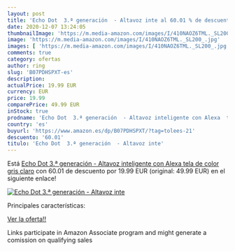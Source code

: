 ```yaml
---
layout: post
title: 'Echo Dot  3.ª generación  - Altavoz inte al 60.01 % de descuento'
date: 2020-12-07 13:24:05
thumbnailImage: 'https://m.media-amazon.com/images/I/410NAOZ6TML._SL200_.jpg'
image: 'https://m.media-amazon.com/images/I/410NAOZ6TML._SL200_.jpg'
images: [ 'https://m.media-amazon.com/images/I/410NAOZ6TML._SL200_.jpg' ]
comments: true
category: ofertas
author: ring
slug: 'B07PDHSPXT-es'
description:
actualPrice: 19.99 EUR
currency: EUR
price: 19.99
comparePrice: 49.99 EUR
inStock: true
prodname: 'Echo Dot  3.ª generación  - Altavoz inteligente con Alexa  tela de color gris claro'
country: 'es'
buyurl: 'https://www.amazon.es/dp/B07PDHSPXT/?tag=tolees-21'
descuento: '60.01'
titulo: 'Echo Dot  3.ª generación  - Altavoz inte'
---
```


Está [Echo Dot  3.ª generación  - Altavoz inteligente con Alexa  tela de color gris claro](https://www.amazon.es/dp/B07PDHSPXT/?tag=tolees-21) con 60.01 de descuento por 19.99 EUR (original: 49.99 EUR) en el siguiente enlace!

[![Echo Dot  3.ª generación  - Altavoz inte](https://m.media-amazon.com/images/I/410NAOZ6TML._SL200_.jpg)](https://www.amazon.es/dp/B07PDHSPXT/?tag=tolees-21)

Principales características:


[Ver la oferta!!](https://www.amazon.es/dp/B07PDHSPXT/?tag=tolees-21)

Links participate in Amazon Associate program and might generate a comission on qualifying sales


